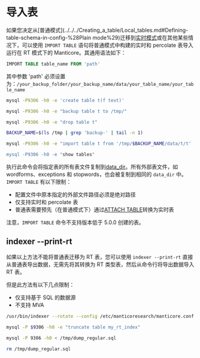 # 导入表

如果您决定从[普通模式](../../../Creating_a_table/Local_tables.md#Defining-table-schema-in-config-%28Plain mode%29)迁移到[实时模式](../../../Creating_a_table/Local_tables.md#Online-schema-management-%28RT-mode%29)或在其他某些情况下，可以使用 `IMPORT TABLE` 语句将普通模式中构建的实时和 percolate 表导入运行在 RT 模式下的 Manticore。其通用语法如下：

<!-- example import -->

```sql
IMPORT TABLE table_name FROM 'path'
```

其中参数 'path' 必须设置为：`/your_backup_folder/your_backup_name/data/your_table_name/your_table_name`

<!-- request -->
```bash
mysql -P9306 -h0 -e 'create table t(f text)'

mysql -P9306 -h0 -e "backup table t to /tmp/"

mysql -P9306 -h0 -e "drop table t"

BACKUP_NAME=$(ls /tmp | grep 'backup-' | tail -n 1)

mysql -P9306 -h0 -e "import table t from '/tmp/$BACKUP_NAME/data/t/t'

mysql -P9306 -h0 -e "show tables"
```
<!-- end -->

执行此命令会将指定表的所有表文件复制到[data_dir](../../../Server_settings/Searchd.md#data_dir)。所有外部表文件，如 wordforms、exceptions 和 stopwords，也会被复制到相同的 `data_dir` 中。
`IMPORT TABLE` 有以下限制：
* 配置文件中原本指定的外部文件路径必须是绝对路径
* 仅支持实时和 percolate 表
* 普通表需要预先（在普通模式下）通过[ATTACH TABLE](../../../Data_creation_and_modification/Adding_data_from_external_storages/Adding_data_to_tables/Attaching_one_table_to_another.md)转换为实时表

注意，`IMPORT TABLE` 命令不支持版本低于 5.0.0 创建的表。

## indexer --print-rt

<!-- example print_rt -->
如果以上方法不能将普通表迁移为 RT 表，您可以使用 `indexer --print-rt` 直接从普通表导出数据，无需先将其转换为 RT 类型表，然后从命令行将导出数据导入 RT 表。

但是此方法有以下几点限制：
* 仅支持基于 SQL 的数据源
* 不支持 MVA

<!-- request -->
```bash
/usr/bin/indexer --rotate --config /etc/manticoresearch/manticore.conf --print-rt my_rt_index my_plain_index > /tmp/dump_regular.sql

mysql -P $9306 -h0 -e "truncate table my_rt_index"

mysql -P 9306 -h0 < /tmp/dump_regular.sql

rm /tmp/dump_regular.sql
```
<!-- end -->
<!-- proofread -->


